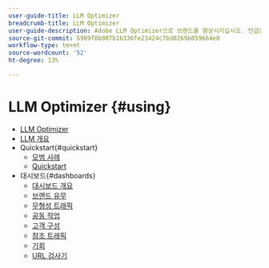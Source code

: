 ```yaml
---
user-guide-title: LLM Optimizer
breadcrumb-title: LLM Optimizer
user-guide-description: Adobe LLM Optimizer으로 브랜드를 향상시키십시오. 언급을 추적하고 통찰력을 발견하고 AI 기반 검색을 지배합니다. 가시성을 제어하십시오. 지금 최적화를 시작하십시오!
source-git-commit: 5989f8b007b1b336fe23424c7bd0269b859664e0
workflow-type: tm+mt
source-wordcount: '52'
ht-degree: 13%

---
```



# LLM Optimizer {#using}

+ [LLM Optimizer](/help/home.md)
+ [LLM 개요](/help/overview/overview.md)
+ Quickstart{#quickstart}
   + [모범 사례](/help/tutorials/best-practices.md)
   + [Quickstart](/help/overview/quick-start.md)
+ 대시보드{#dashboards}
   + [대시보드 개요](/help/dashboards/dashboards-overview.md)
   + [브랜드 유무](/help/dashboards/brand-presence.md)
   + [무형성 트래픽](/help/dashboards/agentic-traffic.md)
   + [공동 작업](/help/dashboards/collaboration.md)
   + [고객 구성](/help/dashboards/customer-configuration.md)
   + [참조 트래픽](/help/dashboards/referral-traffic.md)
   + [기회](/help/dashboards/opportunities.md)
   + [URL 검사기](/help/dashboards/url-inspector.md)
